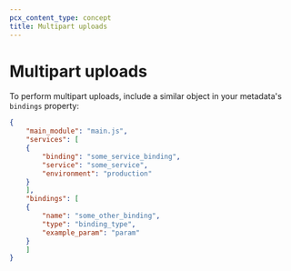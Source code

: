 ```yaml
---
pcx_content_type: concept
title: Multipart uploads
---
```


# Multipart uploads

To perform multipart uploads, include a similar object in your metadata's `bindings` property:

```json
{
    "main_module": "main.js",
    "services": [
    {
        "binding": "some_service_binding",
        "service": "some_service",
        "environment": "production"
    }
    ],
    "bindings": [
    {
        "name": "some_other_binding",
        "type": "binding_type",
        "example_param": "param"
    }
    ]
}
```

